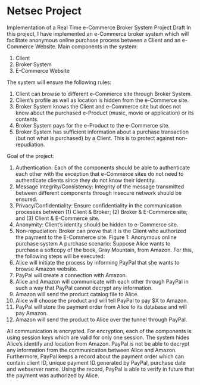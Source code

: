 # Netsec Project
Implementation of a Real Time e-Commerce Broker System
Project Draft
In this project, I have implemented an e-Commerce broker system which will facilitate anonymous online purchase process between a Client and an e-Commerce Website. 
Main components in the system: 
1.	Client
2.	Broker System
3.	E-Commerce Website

The system will ensure the following rules: 
1.	Client can browse to different e-Commerce site through Broker System.
2.	Client’s profile as well as location is hidden from the e-Commerce site.
3.	Broker System knows the Client and e-Commerce site but does not know about the purchased e-Product (music, movie or application) or its contents.
4.	Broker System pays for the e-Product to the e-Commerce site.
5.	Broker System has sufficient information about a purchase transaction (but not what is purchased) by a Client. This is to protect against non-repudiation.

Goal of the project: 
1.	Authentication: Each of the components should be able to authenticate each other with the exception that e-Commerce sites do not need to authenticate clients since they do not know their identity.
2.	Message Integrity/Consistency: Integrity of the message transmitted between different components through insecure network should be ensured. 
3.	Privacy/Confidentiality: Ensure confidentiality in the communication processes between (1) Client & Broker; (2) Broker & E-Commerce site; and (3) Client & E-Commerce site. 
4.	Anonymity: Client’s identity should be hidden to e-Commerce site. 
5.	Non-repudiation: Broker can prove that it is the Client who authorized the payment to the E-Commerce site. 
Figure 1: Anonymous online purchase system
A purchase scenario: 
Suppose Alice wants to purchase a softcopy of the book, Gray Mountain, from Amazon. For this, the following steps will be executed: 
1.	Alice will initiate the process by informing PayPal that she wants to browse Amazon website. 
2.	PayPal will create a connection with Amazon. 
3.	Alice and Amazon will communicate with each other through PayPal in such a way that PayPal cannot decrypt any information. 
4.	Amazon will send the product catalog file to Alice. 
5.	Alice will choose the product and will tell PayPal to pay $X to Amazon. 
6.	PayPal will store the payment order from Alice to its database and will pay Amazon. 
7.	Amazon will send the product to Alice over the tunnel through PayPal. 

All communication is encrypted. For encryption, each of the components is using session keys which are valid for only one session. The system hides Alice’s identify and location from Amazon. PayPal is not be able to decrypt any information from the communication between Alice and Amazon. Furthermore, PayPal keeps a record about the payment order which can contain client ID, unique payment ID generated by PayPal, purchase date and webserver name. Using the record, PayPal is able to verify in future that the payment was authorized by Alice.


